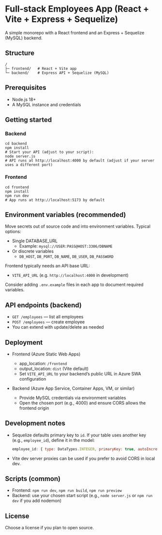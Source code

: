 # Full‑stack Employees App (React + Vite + Express + Sequelize)

A simple monorepo with a React frontend and an Express + Sequelize (MySQL) backend.

## Structure

```
/
├─ frontend/   # React + Vite app
└─ backend/    # Express API + Sequelize (MySQL)
```

## Prerequisites
- Node.js 18+
- A MySQL instance and credentials

## Getting started

### Backend
```
cd backend
npm install
# Start your API (adjust to your script):
node server.js
# API runs at http://localhost:4000 by default (adjust if your server uses a different port)
```

### Frontend
```
cd frontend
npm install
npm run dev
# App runs at http://localhost:5173 by default
```

## Environment variables (recommended)
Move secrets out of source code and into environment variables. Typical options:

- Single DATABASE_URL
  - Example: `mysql://USER:PASS@HOST:3306/DBNAME`
- Or discrete variables
  - `DB_HOST`, `DB_PORT`, `DB_NAME`, `DB_USER`, `DB_PASSWORD`

Frontend typically needs an API base URL:
- `VITE_API_URL` (e.g. `http://localhost:4000` in development)

Consider adding `.env.example` files in each app to document required variables.

## API endpoints (backend)
- `GET /employees` — list all employees
- `POST /employees` — create employee
- You can extend with update/delete as needed

## Deployment

- Frontend (Azure Static Web Apps)
  - app_location: `/frontend`
  - output_location: `dist` (Vite default)
  - Set `VITE_API_URL` to your backend’s public URL in Azure SWA configuration

- Backend (Azure App Service, Container Apps, VM, or similar)
  - Provide MySQL credentials via environment variables
  - Open the chosen port (e.g., 4000) and ensure CORS allows the frontend origin

## Development notes
- Sequelize defaults primary key to `id`. If your table uses another key (e.g., `employee_id`), define it in the model:
  ```js
  employee_id: { type: DataTypes.INTEGER, primaryKey: true, autoIncrement: true }
  ```
- Vite dev server proxies can be used if you prefer to avoid CORS in local dev.

## Scripts (common)
- Frontend: `npm run dev`, `npm run build`, `npm run preview`
- Backend: use your chosen start script (e.g., `node server.js` or `npm run dev` if you add nodemon)

## License
Choose a license if you plan to open source.
